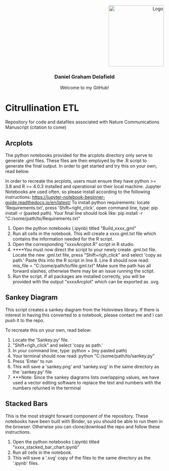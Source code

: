 <!-- PROJECT LOGO -->
<br />
<p align="right">
    <img src="sankey/sankey.svg" alt="Logo" width="175" height="194">
  </a>

  <h3 align="center">Daniel Graham Delafield</h3>

  <p align="center">
    Welcome to my GitHub!
  </p>
</p>

# Citrullination ETL
Repository for code and datafiles associated with Nature Communications Manuscript (citation to come)


## Arcplots
The python notebooks provided for the arcplots directory only serve to generate .gml files. These files are then
employed by the .R script to generate the final output. In order to get started and try this on your own, read below.

In order to recreate the arcplots, users must ensure they have python >= 3.8
and R >= 4.0.3 installed and operational on their local machine. Jupyter Notebooks
are used often, so please install according to the following
instructions: https://jupyter-notebook-beginner-guide.readthedocs.io/en/latest/
To install python requirements: locate 'Requirements.txt', press 'Shift+right_click',
open command line, type: pip install -r (pasted path). Your final line should look like:
pip install -r "C:/some/path/to/Requirements.txt"

1) Open the python notebooks (.ipynb) titled "Build_xxxx_gml"
2) Run all cells in the notebook. This will create a xxxx.gml.txt file
   which contains the information needed for the R script.
3) Open the corresponding "xxxxArcplot.R" script in R studio.
4) ****You must now direct the script to your newly create .gml.txt file.
   Locate the new .gml.txt file, press "Shift+righ_click" and select 'copy
   as path.' Paste this into the R script in line 8.
   Line 8 should now read: mis_file = "C:/some/path/to/file.gml.txt"
   Make sure the path has all forward slashes, otherwise there may be an
   issue running the sctipt.
4) Run the script. If all packages are installed correctly, you will
   be provided with the output "xxxxArcplot" which can be exported as .svg.

## Sankey Diagram
This script creates a sankey diagram from the Holoviews library. If there is interest
in having this converted to a notebook, please contact me and I can push it to the repo.

To recreate this on your own, read below:

1) Locate the 'Sankey.py' file.
2) "Shift+righ_click" and select 'copy as path.'
3) In your command line, type: python + (my pasted path)
4) Your terminal should now read: python "C:/some/path/to/sankey.py"
5) Press 'Enter' to run
6) This will save a 'sankey.png' and 'sankey.svg' in the same directory as the
   'sankey.py' file
7) ***Note: Since the sankey diagrams lists overlapping values, we have used a vector
   editing software to replace the text and numbers with the numbers returned in the terminal


## Stacked Bars
This is the most straight forward component of the repository. These notebooks have been built with Binder, so
you should be able to run them in the browser. Otherwise you can clone/download the repo and follow these instructions.

1) Open the python notebooks (.ipynb) titled "xxxx_stacked_bar_chart.ipynb"
2) Run all cells in the notebook.
3) This will save a '.svg' copy of the files to the same directory as the '.ipynb'
   files.

